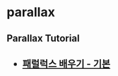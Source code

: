 # parallax

<h2>Parallax Tutorial<h2>
  <ul>
    <li>
      <a href="https://ciellapluie.github.io/parallax_basic/parallax01.html">패럴럭스 배우기 - 기본</a>
    </li>
  </ul>
